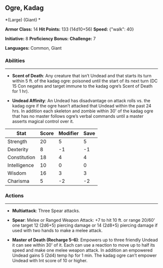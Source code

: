 ## Ogre, Kadag
*(Large) (Giant) *

**Armor Class:** 14
**Hit Points:** 133 (14d10+56)
**Speed:** {"walk": 40}

**Initiative:** 8
**Proficiency Bonus:**
**Challenge:** 7

**Languages:** Common, Giant

### Abilities
 --- 
- **Scent of Death**: Any creature that isn’t Undead and that starts its turn within 5 ft. of the kadag ogre: poisoned until the start of its next turn (DC 15 Con negates and target immune to the kadag ogre’s Scent of Death for 1 hr).

- **Undead Affinity**: An Undead has disadvantage on attack rolls vs. the kadag ogre if the ogre hasn’t attacked that Undead within the past 24 hrs. In addition each skeleton and zombie within 30' of the kadag ogre that has no master follows ogre’s verbal commands until a master asserts magical control over it.



| Stat | Score | Modifier | Save |
| ---- | ---- | ---- | ---- |
| Strength | 20 | 5 | 5 |
| Dexterity | 8 | -1 | -1 |
| Constitution | 18 | 4 | 4 |
| Intelligence | 10 | 0 | 0 |
| Wisdom | 16 | 3 | 3 |
| Charisma | 5 | -2 | -2 |

### Actions
 --- 
- **Multiattack**: Three Spear attacks.

- **Spear**: Melee or Ranged Weapon Attack: +7 to hit 10 ft. or range 20/60' one target 12 (2d6+5) piercing damage or 14 (2d8+5) piercing damage if used with two hands to make a melee attack.

- **Master of Death (Recharge 5–6)**: Empowers up to three friendly Undead it can see within 30' of it. Each can use a reaction to move up to half its speed and make one melee weapon attack. In addition an empowered Undead gains 5 (2d4) temp hp for 1 min. The kadag ogre can’t empower Undead with Int score of 10 or higher.

